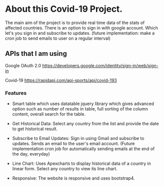# About this Covid-19 Project.

The main aim of the project is to provide real time data of the stats of affected countries. There is an option to sign in with google account. Which let's you sign in and subscribe to updates. (future implementation: make a cron job to send emails to user on a regular interval) 

## APIs that I am using

Google OAuth 2.0 https://developers.google.com/identity/sign-in/web/sign-in

Covid-19 https://rapidapi.com/api-sports/api/covid-193


### Features

* Smart table which uses datatable jquery library which gives advanced option such as number of results in table, full sorting of the column content, overall search for the table.

* Get Historical Data: Select any country from the list and provide the date to get historical result.

* Subscribe to Email Updates: Sign in using Gmail and subscribe to updates. Sends an email to the user's email account. (Future implementation cron job for automatically sending emails at the end of the day, everyday)

* Line Chart: Uses Apexcharts to display historical data of a country in linear form. Select any country to view its line chart.

* Responsive: The website is responsive and uses bootstrap4.



